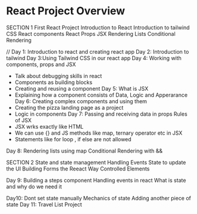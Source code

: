 # React Project Overview

<!--  -->

SECTION 1
First React Project
Introduction to React
Introduction to tailwind CSS
React components
React Props
JSX
Rendering Lists
Conditional Rendering

// Day 1: Introduction to react and creating react app
Day 2: Introduction to tailwind
Day 3:Using Tailwind CSS in our react app
Day 4: Working with components, props and JSX

- Talk about debugging skills in react
- Components as building blocks
- Creating and reusing a component
  Day 5: What is JSX
- Explaining how a component consists of Data, Logic and Apperarance
  Day 6: Creating complex components and using them
- Creating the pizza landing page as a project
- Logic in components
  Day 7: Passing and receiving data in props
  Rules of JSX
- JSX wrks exactly like HTML
- We can use {} and JS methods like map, ternary operator etc in JSX
- Statements like for loop , if else are not allowed

Day 8: Rendering lists using map
Conditional Rendering with &&

SECTION 2
State and state management
Handling Events
State to update the UI
Building Forms the Reeact Way
Controlled Elements

Day 9: Building a steps component
Handling events in react
What is state and why do we need it

Day10: Dont set state manually
Mechanics of state
Adding another piece of state
Day 11: Travel List Project

<!--
TraveList CSS

/*
const initialItems = [
  { id: 1, description: "Passports", quantity: 2, packed: false },
  { id: 2, description: "Socks", quantity: 12, packed: false },
];
*/

@import url("https://fonts.googleapis.com/css2?family=Monoton&family=Quicksand:wght@500;700&display=swap");

* {
  margin: 0;
  padding: 0;
  box-sizing: border-box;
}

html {
  font-size: 62.5%;
}

body {
  font-size: 2.4rem;
  font-family: sans-serif;
  color: #5a3e2b;
  font-family: "Quicksand";
  font-weight: 500;
}

.app {
  width: 100%;
  height: 100vh;
  display: grid;
  grid-template-rows: auto auto 1fr auto;
}

h1 {
  text-align: center;
  background-color: #f4a226;
  font-family: "Monoton";
  font-size: 8rem;
  text-transform: uppercase;
  font-weight: 400;
  word-spacing: 30px;
  letter-spacing: -5px;
  padding: 2.4rem 0;
}

.add-form {
  background-color: #e5771f;
  padding: 2.8rem 0;
  display: flex;
  align-items: center;
  justify-content: center;
  gap: 0.8rem;
}

h3 {
  margin-right: 1.6rem;
  font-size: 2.4rem;
}

button,
select,
input {
  background-color: #ffebb3;
  color: #5a3e2b;
  font-family: inherit;
  border: none;
  border-radius: 10rem;
  padding: 1.2rem 3.2rem;
  font-weight: 700;
  font-size: 1.8rem;
  cursor: pointer;
}

.add-form button {
  text-transform: uppercase;
  background-color: #76c7ad;
}

.list {
  background-color: #5a3e2b;
  color: #ffebb3;
  padding: 4rem 0;

  display: flex;
  justify-content: space-between;
  flex-direction: column;
  gap: 3.2rem;
  align-items: center;
}

.actions button,
.list select {
  text-transform: uppercase;
  padding: 0.8rem 2.4rem;
  font-size: 1.4rem;
  font-weight: 700;
  margin: 0 0.8rem;
}

.list ul {
  list-style: none;
  width: 80%;
  overflow: scroll;

  display: grid;
  grid-template-columns: repeat(auto-fit, minmax(250px, 1fr));
  gap: 1.2rem;
  justify-content: center;
  align-content: start;
}

.list li {
  display: flex;
  align-items: center;
  gap: 1.2rem;
}


